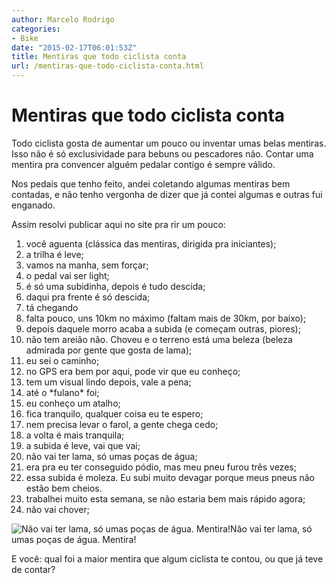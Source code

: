 ```yaml
---
author: Marcelo Rodrigo
categories:
- Bike
date: "2015-02-17T06:01:53Z"
title: Mentiras que todo ciclista conta
url: /mentiras-que-todo-ciclista-conta.html
---
```

# Mentiras que todo ciclista conta
Todo ciclista gosta de aumentar um pouco ou inventar umas belas mentiras. Isso não é só exclusividade para bebuns ou pescadores não. Contar uma mentira pra convencer alguém pedalar contigo é sempre válido.

Nos pedais que tenho feito, andei coletando algumas mentiras bem contadas, e não tenho vergonha de dizer que já contei algumas e outras fui enganado.

Assim resolvi publicar aqui no site pra rir um pouco:

1. você aguenta (clássica das mentiras, dirigida pra iniciantes);
2. a trilha é leve;
3. vamos na manha, sem forçar;
4. o pedal vai ser light;
5. é só uma subidinha, depois é tudo descida;
6. daqui pra frente é só descida;
7. tá chegando
8. falta pouco, uns 10km no máximo (faltam mais de 30km, por baixo);
9. depois daquele morro acaba a subida (e começam outras, piores);
10. não tem areião não. Choveu e o terreno está uma beleza (beleza admirada por gente que gosta de lama);
11. eu sei o caminho;
12. no GPS era bem por aqui, pode vir que eu conheço;
13. tem um visual lindo depois, vale a pena;
14. até o \*fulano\* foi;
15. eu conheço um atalho;
16. fica tranquilo, qualquer coisa eu te espero;
17. nem precisa levar o farol, a gente chega cedo;
18. a volta é mais tranquila;
19. a subida é leve, vai que vai;
20. não vai ter lama, só umas poças de água;
21. era pra eu ter conseguido pódio, mas meu pneu furou três vezes;
22. essa subida é moleza. Eu subi muito devagar porque meus pneus não estão bem cheios.
23. trabalhei muito esta semana, se não estaria bem mais rápido agora;
24. não vai chover;

![Não vai ter lama, só umas poças de água. Mentira!](/images/2015/02/mentiras-que-todo-ciclista-conta-lama.webp)Não vai ter lama, só umas poças de água. Mentira!

E você: qual foi a maior mentira que algum ciclista te contou, ou que já teve de contar?